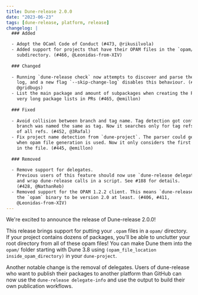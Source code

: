 ```yaml
---
title: Dune-release 2.0.0
date: "2023-06-23"
tags: [dune-release, platform, release]
changelog: |
  ### Added

  - Adopt the OCaml Code of Conduct (#473, @rikusilvola)
  - Added support for projects that have their OPAM files in the `opam/`
    subdirectory. (#466, @Leonidas-from-XIV)
  
  ### Changed
  
  - Running `dune-release check` now attempts to discover and parse the change
    log, and a new flag `--skip-change-log` disables this behaviour. (#458,
    @gridbugs)
  - List the main package and amount of subpackages when creating the PR to avoid
    very long package lists in PRs (#465, @emillon)
  
  ### Fixed
  
  - Avoid collision between branch and tag name. Tag detection got confused when
    branch was named the same as tag. Now it searches only for tag refs, instead
    of all refs. (#452, @3Rafal)
  - Fix project name detection from `dune-project`. The parser could get confused
    when opam file generation is used. Now it only considers the first `(name X)`
    in the file. (#445, @emillon)
  
  ### Removed
  
  - Remove support for delegates.
    Previous users of this feature should now use `dune-release delegate-info`
    and wrap dune-release calls in a script. See #188 for details.
    (#428, @NathanReb)
  - Removed support for the OPAM 1.2.2 client. This means `dune-release` expects
    the `opam` binary to be version 2.0 at least. (#406, #411,
    @Leonidas-from-XIV)
---
```


We're excited to announce the release of Dune-release 2.0.0!

This release brings support for putting your `.opam` files in a `opam/`
directory. If your project contains dozens of packages, you'll be able to
unclutter your root directory from all of these opam files! You can make Dune
them into the `opam/` folder starting with Dune 3.8 using `(opam_file_location
inside_opam_directory)` in your `dune-project`.

Another notable change is the removal of delegates. Users of dune-release who
want to publish their packages to another platform than GitHub can now use the
`dune-release delegate-info` and use the output to build their own publication
workflows.
